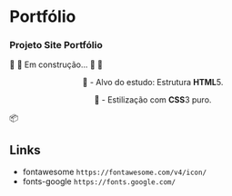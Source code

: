 # Portfólio
### Projeto Site Portfólio
🚧  🚀 Em construção... 🚀  🚧
<p align="center">🚀 - Alvo do estudo: Estrutura <strong>HTML</strong>5.</p>
<p align="center">🚀 - Estilização com  <strong>CSS</strong>3 puro.</p>

:package:

## Links

- fontawesome
    `https://fontawesome.com/v4/icon/`
- fonts-google
    `https://fonts.google.com/`
